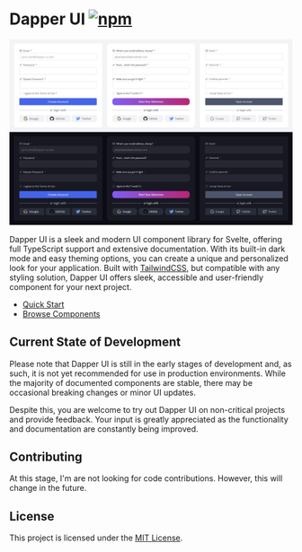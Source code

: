 # Dapper UI [![npm](https://img.shields.io/npm/v/@dapper-ui/core?color=green)](https://www.npmjs.com/package/@dapper-ui/core)

![Example UI](.github/theming-example.png)

Dapper UI is a sleek and modern UI component library for Svelte, offering full
TypeScript support and extensive documentation. With its built-in dark mode and
easy theming options, you can create a unique and personalized look for your
application. Built with [TailwindCSS](https://tailwindcss.com/), but compatible
with any styling solution, Dapper UI offers sleek, accessible and user-friendly
component for your next project.

- [Quick Start](https://dapper-ui.dev/docs/quick-start)
- [Browse Components](https://dapper-ui.dev/docs/button)

## Current State of Development

Please note that Dapper UI is still in the early stages of development and, as
such, it is not yet recommended for use in production environments. While the
majority of documented components are stable, there may be occasional breaking
changes or minor UI updates.

Despite this, you are welcome to try out Dapper UI on non-critical projects and
provide feedback. Your input is greatly appreciated as the functionality and
documentation are constantly being improved.

## Contributing

At this stage, I'm are not looking for code contributions. However, this will
change in the future.

## License

This project is licensed under the [MIT License](/LICENSE).
